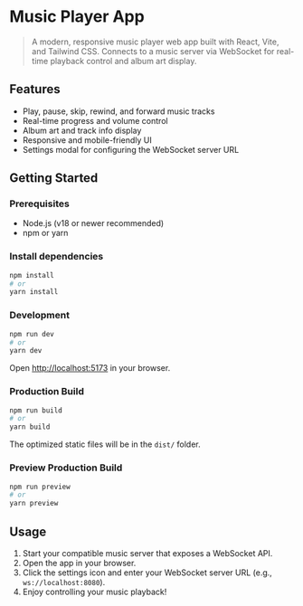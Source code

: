 # Music Player App

> A modern, responsive music player web app built with React, Vite, and Tailwind CSS. Connects to a music server via WebSocket for real-time playback control and album art display.

## Features

- Play, pause, skip, rewind, and forward music tracks
- Real-time progress and volume control
- Album art and track info display
- Responsive and mobile-friendly UI
- Settings modal for configuring the WebSocket server URL

## Getting Started

### Prerequisites

- Node.js (v18 or newer recommended)
- npm or yarn

### Install dependencies

```bash
npm install
# or
yarn install
```

### Development

```bash
npm run dev
# or
yarn dev
```

Open [http://localhost:5173](http://localhost:5173) in your browser.

### Production Build

```bash
npm run build
# or
yarn build
```

The optimized static files will be in the `dist/` folder.

### Preview Production Build

```bash
npm run preview
# or
yarn preview
```

## Usage

1. Start your compatible music server that exposes a WebSocket API.
2. Open the app in your browser.
3. Click the settings icon and enter your WebSocket server URL (e.g., `ws://localhost:8080`).
4. Enjoy controlling your music playback!
